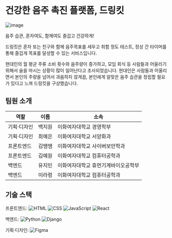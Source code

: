 # **건강한 음주 촉진 플랫폼, 드링킷**
![image](https://github.com/user-attachments/assets/b237fcc3-438d-4ab1-a373-325c26541739)

음주 습관, 혼자여도, 함께여도 즐겁고 건강하게!

드링킷은 혼자 또는 친구와 함께 음주목표를 세우고 취함 정도 테스트, 정상 간 타이머를 통해 즐겁게 목표를 달성할 수 있는 서비스입니다.

현대인의 월 평균 주류 소비 횟수와 음주량이 증가하고, 모임 회식 등 사람들과 어울리기 위해서 술을 마시는 상황이 많이 일어난다고 조사되었습니다. 현대인은 사람들과 어울리면서 본인의 주량을 넘어서 과음하지 않게끔, 본인에게 알맞은 음주 습관을 정립할 필요가 있다고 느껴 드링킷을 구상했습니다.

## 팀원 소개
| 역할 | 이름 | 소속 |
| --- | --- | --- |
| 기획·디자인 | 백지원 | 이화여자대학교 경영학부 |
| 기획·디자인 | 최예은 | 이화여자대학교 서양화과 |
| 프론트엔드 | 김땡땡 | 이화여자대학교 사이버보안학과 |
| 프론트엔드 | 김예원 | 이화여자대학교 컴퓨터공학과 |
| 백엔드 | 유지민 | 이화여자대학교 휴먼기계바이오공학부 |
| 백엔드 | 이라령 | 이화여자대학교 컴퓨터공학과 |


## 기술 스택

프론트엔드:
![HTML](https://img.shields.io/badge/HTML-E34F26?style=for-the-badge&logo=html5&logoColor=white)
![CSS](https://img.shields.io/badge/CSS-1572B6?style=for-the-badge&logo=css3&logoColor=white)
![JavaScript](https://img.shields.io/badge/JavaScript-F7DF1E?style=for-the-badge&logo=javascript&logoColor=black)
![React](https://img.shields.io/badge/React-61DAFB?style=for-the-badge&logo=react&logoColor=black)

백엔드:
![Python](https://img.shields.io/badge/Python-3776AB?style=for-the-badge&logo=python&logoColor=white)
![Django](https://img.shields.io/badge/Django-092E20?style=for-the-badge&logo=django&logoColor=white)

기획·디자인:
![Figma](https://img.shields.io/badge/Figma-F24E1E?style=for-the-badge&logo=figma&logoColor=white)


